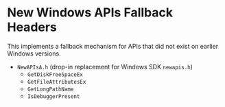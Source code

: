 # New Windows APIs Fallback Headers
This implements a fallback mechanism for APIs that did not exist on earlier Windows versions.

* `NewAPIsA.h` (drop-in replacement for Windows SDK `newapis.h`)
  * `GetDiskFreeSpaceEx`
  * `GetFileAttributesEx`
  * `GetLongPathName`
  * `IsDebuggerPresent`
